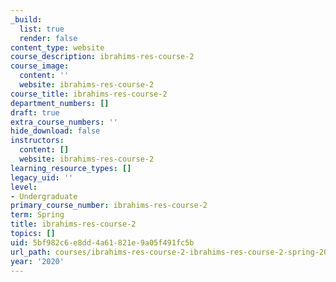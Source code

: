 ```yaml
---
_build:
  list: true
  render: false
content_type: website
course_description: ibrahims-res-course-2
course_image:
  content: ''
  website: ibrahims-res-course-2
course_title: ibrahims-res-course-2
department_numbers: []
draft: true
extra_course_numbers: ''
hide_download: false
instructors:
  content: []
  website: ibrahims-res-course-2
learning_resource_types: []
legacy_uid: ''
level:
- Undergraduate
primary_course_number: ibrahims-res-course-2
term: Spring
title: ibrahims-res-course-2
topics: []
uid: 5bf982c6-e8dd-4a61-821e-9a05f491fc5b
url_path: courses/ibrahims-res-course-2-ibrahims-res-course-2-spring-2020
year: '2020'
---
```

